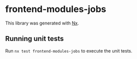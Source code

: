 # frontend-modules-jobs

This library was generated with [Nx](https://nx.dev).

## Running unit tests

Run `nx test frontend-modules-jobs` to execute the unit tests.
